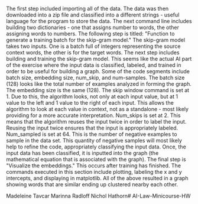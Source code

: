 The first step included importing all of the data. The data was then downloaded into a zip file and classified into a different strings - useful language for the program to store the data. The next command line includes building two dictionaries - one that assigns number to words, the other assigning words to numbers.  The following step is titled: "Function to generate a training batch for the skip-gram model." The skip-gram model takes two inputs. One is a batch full of integers representing the source context words, the other is for the target words. The next step includes building and training the skip-gram model. This seems like the actual AI part of the exercise where the input data is classified, labeled, and trained in order to be useful for building a graph.  Some of the code segments include batch size, embedding size, num_skip, and num-samples. The batch size  (128) looks like the total number of examples analyzed in forming the graph. The embedding size is the same (128). The skip window command is set at 1. Due to this, the algorithm looks, not only at each input value, but at 1 value to the left and 1 value to the right of each input. This allows the algorithm to look at each value in context, not as a standalone - most likely providing for a more accurate interpretation. Num_skips is set at 2. This means that the algorithm reuses the input twice in order to label the input. Reusing the input twice ensures that the input is appropriately labeled. Num_sampled is set at 64. This is the number of negative examples to sample in the data set. This quantity of negative samples will most likely help to refine the code, appropriately classifying the input data. Once, the input data has been classified, it is inputted into the graph (the mathematical equation that is associated with the graph). The final step is "Visualize the embeddings." This occurs after training has finished. The commands executed in this section include plotting, labeling the x and y intercepts, and displaying in matplotlib. All of the above resulted in a graph showing words that are similar ending up clustered nearby each other. 

Madeleine Tavcar
Marinna Radloff
Nichol Hathorn# AI-Law-Minicourse-HW

